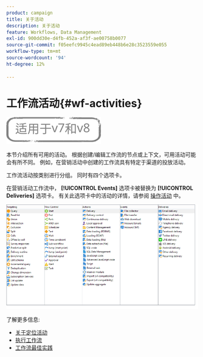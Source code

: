 ```yaml
---
product: campaign
title: 关于活动
description: 关于活动
feature: Workflows, Data Management
exl-id: 900dd30e-d4fb-452a-af3f-ae00758b0077
source-git-commit: f05eefc9945c4ead89eb448b6e28c3523559e055
workflow-type: tm+mt
source-wordcount: '94'
ht-degree: 12%

---
```


# 工作流活动{#wf-activities}

![](../../assets/common.svg)

本节介绍所有可用的活动。 根据创建/编辑工作流的节点或上下文，可用活动可能会有所不同。 例如，在营销活动中创建的工作流具有特定于渠道的投放活动。

工作流活动按类别进行分组。 同时有四个选项卡。

在营销活动工作流中， **[!UICONTROL Events]** 选项卡被替换为 **[!UICONTROL Deliveries]** 选项卡。 有关此选项卡中的活动的详情，请参阅 [操作活动](about-action-activities.md) 中。

![](assets/wf-activity-tabs.png)

了解更多信息:

* [关于定位活动](about-targeting-activities.md)
* [执行工作流](starting-a-workflow.md)
* [工作流最佳实践](workflow-best-practices.md)
